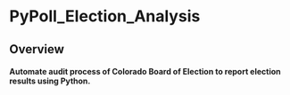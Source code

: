 # PyPoll_Election_Analysis

## Overview

#### Automate audit process of Colorado Board of Election to report election results using Python. 
